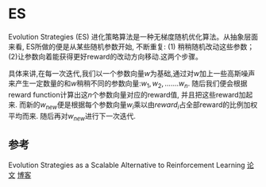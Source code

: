 # ES

Evolution Strategies (ES) 进化策略算法是一种无梯度随机优化算法。从抽象层面来看, ES所做的便是从某些随机参数开始, 不断重复: (1) 稍稍随机改动这些参数；(2)让参数向着能获得更好reward的改动方向移动.这两个步骤。

具体来讲,在每一次迭代,我们以一个参数向量$w$为基础,通过对$w$加上一些高斯噪声来产生一定数量的和$w$稍稍不同的参数向量:$w_1,w_2,.......w_n$. 随后我们便会根据reward function计算出这$n$个参数向量对应的reward值, 并且把这些reward加起来. 而新的$w_{new}$便是根据每个参数向量$w_i$乘以由$reward_i$占全部reward的比例加权平均而来. 随后再对$w_{new}$进行下一次迭代.


## 参考
Evolution Strategies as a Scalable Alternative to Reinforcement Learning [论文](https://arxiv.org/abs/1703.03864]) [博客](https://openai.com/blog/evolution-strategies/)
